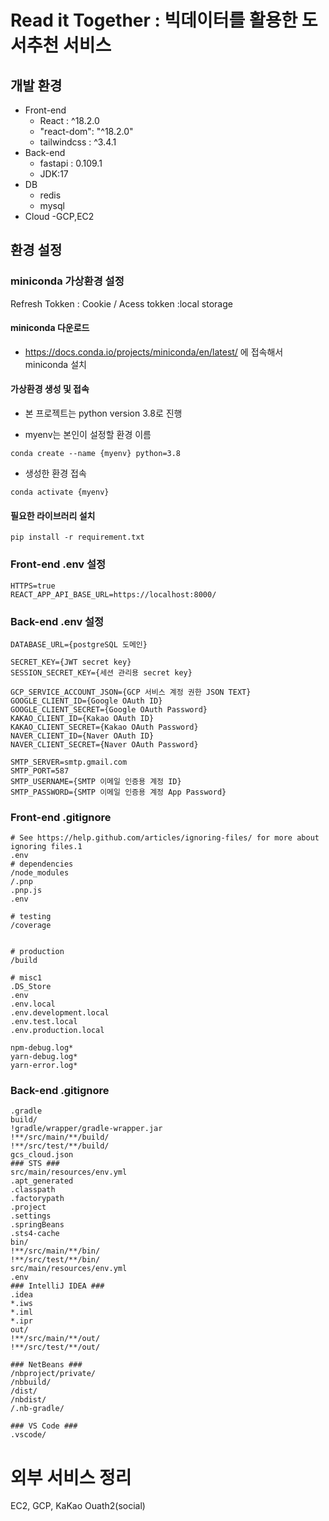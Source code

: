 

# Read it Together : 빅데이터를 활용한 도서추천 서비스

개발 환경
---
+ Front-end
    - React : ^18.2.0
    - "react-dom": "^18.2.0"
    - tailwindcss : ^3.4.1 
+ Back-end
    - fastapi : 0.109.1
    - JDK:17
+ DB
    - redis
    - mysql
+ Cloud 
      -GCP,EC2


환경 설정
--
### miniconda 가상환경 설정
Refresh Tokken : Cookie / Acess tokken :local storage

#### miniconda 다운로드

-   https://docs.conda.io/projects/miniconda/en/latest/ 에 접속해서 miniconda 설치

#### 가상환경 생성 및 접속

-   본 프로젝트는 python version 3.8로 진행

-   myenv는 본인이 설정할 환경 이름

```
conda create --name {myenv} python=3.8
```

-   생성한 환경 접속

```
conda activate {myenv}
```

#### 필요한 라이브러리 설치

```
pip install -r requirement.txt
```

### Front-end .env 설정
```
HTTPS=true
REACT_APP_API_BASE_URL=https://localhost:8000/
```

### Back-end .env 설정
```
DATABASE_URL={postgreSQL 도메인}

SECRET_KEY={JWT secret key}
SESSION_SECRET_KEY={세션 관리용 secret key}

GCP_SERVICE_ACCOUNT_JSON={GCP 서비스 계정 권한 JSON TEXT}
GOOGLE_CLIENT_ID={Google OAuth ID}
GOOGLE_CLIENT_SECRET={Google OAuth Password}
KAKAO_CLIENT_ID={Kakao OAuth ID}
KAKAO_CLIENT_SECRET={Kakao OAuth Password}
NAVER_CLIENT_ID={Naver OAuth ID}
NAVER_CLIENT_SECRET={Naver OAuth Password}

SMTP_SERVER=smtp.gmail.com
SMTP_PORT=587
SMTP_USERNAME={SMTP 이메일 인증용 계정 ID}
SMTP_PASSWORD={SMTP 이메일 인증용 계정 App Password}
```


### Front-end .gitignore
```
# See https://help.github.com/articles/ignoring-files/ for more about ignoring files.1
.env
# dependencies
/node_modules
/.pnp
.pnp.js
.env

# testing
/coverage


# production
/build

# misc1
.DS_Store
.env
.env.local
.env.development.local
.env.test.local
.env.production.local

npm-debug.log*
yarn-debug.log*
yarn-error.log*
```

### Back-end .gitignore
```
.gradle
build/
!gradle/wrapper/gradle-wrapper.jar
!**/src/main/**/build/
!**/src/test/**/build/
gcs_cloud.json
### STS ###
src/main/resources/env.yml
.apt_generated
.classpath
.factorypath
.project
.settings
.springBeans
.sts4-cache
bin/
!**/src/main/**/bin/
!**/src/test/**/bin/
src/main/resources/env.yml
.env
### IntelliJ IDEA ###
.idea
*.iws
*.iml
*.ipr
out/
!**/src/main/**/out/
!**/src/test/**/out/

### NetBeans ###
/nbproject/private/
/nbbuild/
/dist/
/nbdist/
/.nb-gradle/

### VS Code ###
.vscode/

```

# 외부 서비스 정리

 EC2, GCP, KaKao Ouath2(social)

